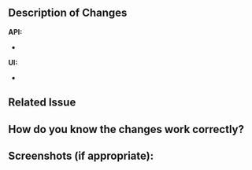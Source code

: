 <!--- Provide a general summary of your changes in the Title above -->

## Description of Changes

**API:**

-

**UI:**

-

## Related Issue

<!--- Most pull requests should have linked issues, though small changes do not -->
<!--- This is to make sure every change has the opportunity to be discussed before being added to the project. -->
<!--- If suggesting a large new feature or change, please discuss it in an issue first -->
<!--- Small changes can be discussed in this pull request, so a related issue is not required -->
<!--- If fixing a bug, there should be an issue describing it with steps to reproduce -->
<!--- You can reference an issue by saying "Refs #123" or close an issue when this pull request is merged by saying "Closes #123"
<!--- Please link to the issue here: -->

## How do you know the changes work correctly?

<!-- Either describe the automated tests that you wrote -->
<!-- Or describe the steps that someone else can take to -->
<!-- check if your change does what it is supposed to -->
<!-- Eg. provide a test plan the reviewer can follow -->

## Screenshots (if appropriate):
